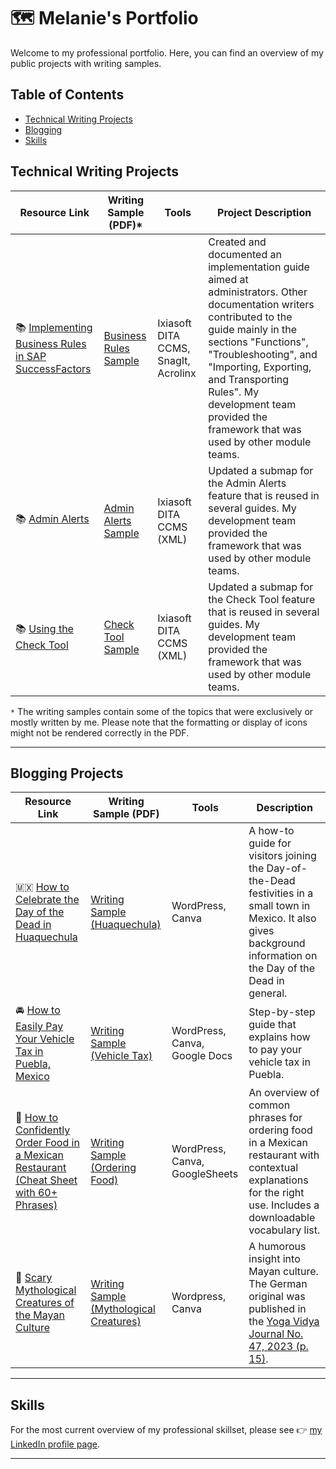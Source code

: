 # 🗺 Melanie's Portfolio

Welcome to my professional portfolio. Here, you can find an overview of my public projects with writing samples. 

## Table of Contents
- [Technical Writing Projects](#technical-writing-projects)
- [Blogging](#blogging)
- [Skills](#skills)


## Technical Writing Projects

| Resource Link | Writing Sample (PDF)* | Tools | Project Description | 
|---|---|---|---|
| 📚 [Implementing Business Rules in SAP SuccessFactors](https://help.sap.com/docs/successfactors-platform/implementing-business-rules-in-sap-successfactors/introduction-to-business-rules) | [Business Rules Sample](documents/WritingSample_BusinessRules.pdf) | Ixiasoft DITA CCMS, SnagIt, Acrolinx | Created and documented an implementation guide aimed at administrators. Other documentation writers contributed to the guide mainly in the sections "Functions", "Troubleshooting", and "Importing, Exporting, and Transporting Rules". My development team provided the framework that was used by other module teams. |
| 📚 [Admin Alerts](https://help.sap.com/docs/successfactors-platform/using-admin-center/admin-alerts) | [Admin Alerts Sample](documents/WritingSample_AdminAlerts.pdf) | Ixiasoft DITA CCMS (XML) | Updated a submap for the Admin Alerts feature that is reused in several guides. My development team provided the framework that was used by other module teams. |
| 📚 [Using the Check Tool](https://help.sap.com/docs/successfactors-platform/using-check-tool/using-check-tool-to-solve-issues?locale=en-US) | [Check Tool Sample](documents/WritingSample_CheckTool.pdf) | Ixiasoft DITA CCMS (XML) | Updated a submap for the Check Tool feature that is reused in several guides. My development team provided the framework that was used by other module teams. |

<code>*</code> The writing samples contain some of the topics that were exclusively or mostly written by me. Please note that the formatting or display of icons might not be rendered correctly in the PDF.
  
***


## Blogging Projects

| Resource Link | Writing Sample (PDF) | Tools | Description | 
|---|---|---|---|
| 🇲🇽 [How to Celebrate the Day of the Dead in Huaquechula](https://melmextravel.com/how-to-celebrate-day-of-the-dead-in-huaquechula/) | [Writing Sample (Huaquechula)](documents/Day-of-the-DeadHuaquechula.pdf) | WordPress, Canva | A how-to guide for visitors joining the Day-of-the-Dead festivities in a small town in Mexico. It also gives background information on the Day of the Dead in general. |
| 🚘 [How to Easily Pay Your Vehicle Tax in Puebla, Mexico](https://melmextravel.com/how-to-easily-pay-your-vehicle-tax-in-puebla-mexico/)| [Writing Sample (Vehicle Tax)](documents/VehicleTaxPuebla.pdf) | WordPress, Canva, Google Docs | Step-by-step guide that explains how to pay your vehicle tax in Puebla. |
| 🌮 [How to Confidently Order Food in a Mexican Restaurant (Cheat Sheet with 60+ Phrases)](https://melmextravel.com/how-to-order-food-in-a-mexican-restaurant/) | [Writing Sample (Ordering Food)](documents/OrderFoodMexicanRestaurant.pdf) | WordPress, Canva, GoogleSheets | An overview of common phrases for ordering food in a Mexican restaurant with contextual explanations for the right use. Includes a downloadable vocabulary list. |
| 🗿 [Scary Mythological Creatures of the Mayan Culture](https://melmextravel.com/mythological-creatures-of-the-mayan-culture/) | [Writing Sample (Mythological Creatures)](documents/ScaryMythologicalCreatures.pdf) | Wordpress, Canva | A humorous insight into Mayan culture. The German original was published in the [Yoga Vidya Journal No. 47, 2023 (p. 15)](https://www.yoga-vidya.de/service/yoga-vidya-journal/). |



***

## Skills 
For the most current overview of my professional skillset, please see 👉 [my LinkedIn profile page](https://www.linkedin.com/in/melaniesagasser/).


***


